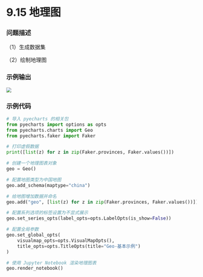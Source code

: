 # 9.15 地理图

### 问题描述

（1）生成数据集

（2）绘制地理图

### 示例输出

<img src="?raw=true" style="zoom:80%;" />

### 示例代码

```python
# 导入 pyecharts 的相关包
from pyecharts import options as opts
from pyecharts.charts import Geo
from pyecharts.faker import Faker

# 打印虚假数据
print([list(z) for z in zip(Faker.provinces, Faker.values())])

# 创建一个地理图表对象
geo = Geo()

# 配置地图类型为中国地图
geo.add_schema(maptype="china")

# 给地图增加数据并命名
geo.add("geo", [list(z) for z in zip(Faker.provinces, Faker.values())])

# 配置系列选项的标签设置为不显式展示
geo.set_series_opts(label_opts=opts.LabelOpts(is_show=False))

# 配置全局参数
geo.set_global_opts(
    visualmap_opts=opts.VisualMapOpts(),
    title_opts=opts.TitleOpts(title="Geo-基本示例")
)

# 使用 Jupyter Notebook 渲染地理图表
geo.render_notebook()
```